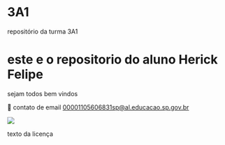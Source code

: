 # 3A1

repositório da turma 3A1 

# este e o repositorio do aluno Herick Felipe 

sejam todos bem vindos 

📧 contato de email 00001105606831sp@al.educacao.sp.gov.br

![](https://media.tenor.com/Yum6xp2B2LgAAAAM/minnie-mouse-mickey-mouse.gif)

texto da licença
